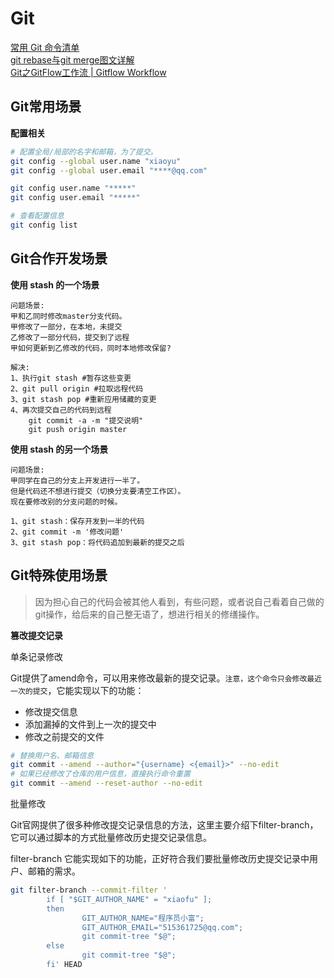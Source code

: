 # Git

[常用 Git 命令清单](https://www.ruanyifeng.com/blog/2015/12/git-cheat-sheet.html)<br>
[git rebase与git merge图文详解](https://blog.csdn.net/weixin_45565886/article/details/133798840)<br>
[Git之GitFlow工作流 | Gitflow Workflow](https://blog.csdn.net/sunyctf/article/details/130587970)

## Git常用场景
**配置相关**
```bash
# 配置全局/局部的名字和邮箱，为了提交。
git config --global user.name "xiaoyu"
git config --global user.email "****@qq.com"

git config user.name "*****"
git config user.email "*****"

# 查看配置信息
git config list
```

## Git合作开发场景

**使用 stash 的一个场景**
```:no-line-numbers
问题场景:
甲和乙同时修改master分支代码。
甲修改了一部分，在本地，未提交
乙修改了一部分代码，提交到了远程
甲如何更新到乙修改的代码，同时本地修改保留?

解决:
1、执行git stash #暂存这些变更
2、git pull origin #拉取远程代码
3、git stash pop #重新应用储藏的变更
4、再次提交自己的代码到远程
    git commit -a -m "提交说明"
    git push origin master
```

**使用 stash 的另一个场景**
```:no-line-numbers
问题场景:
甲同学在自己的分支上开发进行一半了。
但是代码还不想进行提交（切换分支要清空工作区）。
现在要修改别的分支问题的时候。

1、git stash：保存开发到一半的代码
2、git commit -m '修改问题'
3、git stash pop：将代码追加到最新的提交之后
```

## Git特殊使用场景
> 因为担心自己的代码会被其他人看到，有些问题，或者说自己看着自己做的git操作，给后来的自己整无语了，想进行相关的修缮操作。

**篡改提交记录**

单条记录修改

Git提供了amend命令，可以用来修改最新的提交记录。`注意，这个命令只会修改最近一次的提交`，它能实现以下的功能：

- 修改提交信息
- 添加漏掉的文件到上一次的提交中
- 修改之前提交的文件
```bash
# 替换用户名、邮箱信息
git commit --amend --author="{username} <{email}>" --no-edit
# 如果已经修改了仓库的用户信息，直接执行命令重置
git commit --amend --reset-author --no-edit
```

批量修改

Git官网提供了很多种修改提交记录信息的方法，这里主要介绍下filter-branch，它可以通过脚本的方式批量修改历史提交记录信息。

filter-branch 它能实现如下的功能，正好符合我们要批量修改历史提交记录中用户、邮箱的需求。

```bash
git filter-branch --commit-filter '
        if [ "$GIT_AUTHOR_NAME" = "xiaofu" ];
        then
                GIT_AUTHOR_NAME="程序员小富";
                GIT_AUTHOR_EMAIL="515361725@qq.com";
                git commit-tree "$@";
        else
                git commit-tree "$@";
        fi' HEAD
```
